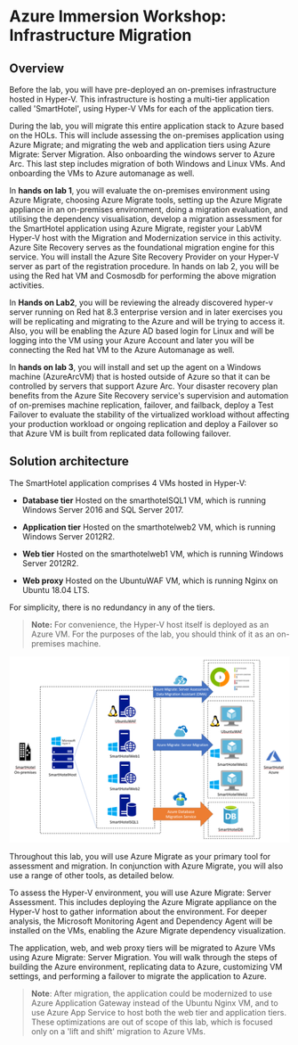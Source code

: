 # Azure Immersion Workshop: Infrastructure Migration

## Overview

Before the lab, you will have pre-deployed an on-premises infrastructure hosted in Hyper-V.  This infrastructure is hosting a multi-tier application called 'SmartHotel', using Hyper-V VMs for each of the application tiers.

During the lab, you will migrate this entire application stack to Azure based on the HOLs. This will include assessing the on-premises application using Azure Migrate; and migrating the web and application tiers using Azure Migrate: Server Migration. Also onboarding the windows server to Azure Arc. This last step includes migration of both Windows and Linux VMs. And onboarding the VMs to Azure automanage as well.

In **hands on lab 1**, you will evaluate the on-premises environment using Azure Migrate, choosing Azure Migrate tools, setting up the Azure Migrate appliance in an on-premises environment, doing a migration evaluation, and utilising the dependency visualisation, develop a migration assessment for the SmartHotel application using Azure Migrate, register your LabVM Hyper-V host with the Migration and Modernization service in this activity. Azure Site Recovery serves as the foundational migration engine for this service. You will install the Azure Site Recovery Provider on your Hyper-V server as part of the registration procedure. In hands on lab 2, you will be using the Red hat VM and Cosmosdb for performing the above migration activities.

In **Hands on Lab2**, you will be reviewing the already discovered hyper-v server running on Red hat 8.3 enterprise version and in later exercises you will be replicating and migrating to the Azure and will be trying to access it. Also, you will be enabling the Azure AD based login for Linux and will be logging into the VM using your Azure Account and later you will be connecting the Red hat VM to the Azure Automanage as well.

In **hands on lab 3**, you will install and set up the agent on a Windows machine (AzureArcVM) that is hosted outside of Azure so that it can be controlled by servers that support Azure Arc. Your disaster recovery plan benefits from the Azure Site Recovery service's supervision and automation of on-premises machine replication, failover, and failback, deploy a Test Failover to evaluate the stability of the virtualized workload without affecting your production workload or ongoing replication and deploy a Failover so that Azure VM is built from replicated data following failover.

## Solution architecture

The SmartHotel application comprises 4 VMs hosted in Hyper-V:

- **Database tier** Hosted on the smarthotelSQL1 VM, which is running Windows Server 2016 and SQL Server 2017.

- **Application tier** Hosted on the smarthotelweb2 VM, which is running Windows Server 2012R2.

- **Web tier** Hosted on the smarthotelweb1 VM, which is running Windows Server 2012R2.

- **Web proxy** Hosted on the UbuntuWAF VM, which is running Nginx on Ubuntu 18.04 LTS.

For simplicity, there is no redundancy in any of the tiers.

>**Note:** For convenience, the Hyper-V host itself is deployed as an Azure VM. For the purposes of the lab, you should think of it as an on-premises machine.


![A slide shows the on-premises SmartHotel application architecture.](Images/overview.png "SmartHotel Migration Overview")

Throughout this lab, you will use Azure Migrate as your primary tool for assessment and migration. In conjunction with Azure Migrate, you will also use a range of other tools, as detailed below.

To assess the Hyper-V environment, you will use Azure Migrate: Server Assessment. This includes deploying the Azure Migrate appliance on the Hyper-V host to gather information about the environment. For deeper analysis, the Microsoft Monitoring Agent and Dependency Agent will be installed on the VMs, enabling the Azure Migrate dependency visualization.

The application, web, and web proxy tiers will be migrated to Azure VMs using Azure Migrate: Server Migration. You will walk through the steps of building the Azure environment, replicating data to Azure, customizing VM settings, and performing a failover to migrate the application to Azure.

> **Note**: After migration, the application could be modernized to use Azure Application Gateway instead of the Ubuntu Nginx VM, and to use Azure App Service to host both the web tier and application tiers. These optimizations are out of scope of this lab, which is focused only on a 'lift and shift' migration to Azure VMs.
